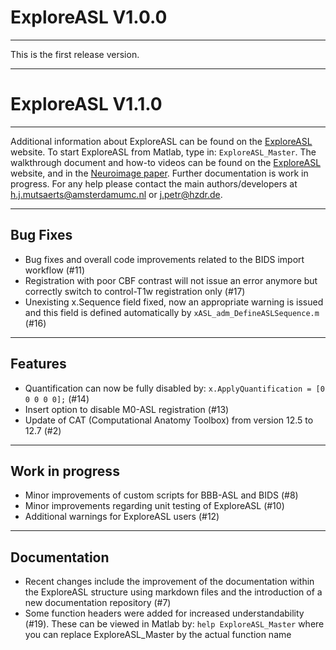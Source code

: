 # ExploreASL V1.0.0

  ----
This is the first release version.

----

# ExploreASL V1.1.0

  

----

  

Additional information about ExploreASL can be found on the [ExploreASL](www.ExploreASL.org) website.
To start ExploreASL from Matlab, type in: ```ExploreASL_Master```. 
The walkthrough document and how-to videos can be found on the [](https://sites.google.com/view/exploreasl) [ExploreASL](www.ExploreASL.org) website, and in the [Neuroimage paper]([https://pubmed.ncbi.nlm.nih.gov/32526385/](https://pubmed.ncbi.nlm.nih.gov/32526385/)). Further documentation is work in progress. For any help please contact the main authors/developers at h.j.mutsaerts@amsterdamumc.nl or j.petr@hzdr.de.

  

----

## Bug Fixes

* Bug fixes and overall code improvements related to the BIDS import workflow (#11)
* Registration with poor CBF contrast will not issue an error anymore but correctly switch to control-T1w registration only (#17)
* Unexisting x.Sequence field fixed, now an appropriate warning is issued and this field is defined automatically by ```xASL_adm_DefineASLSequence.m``` (#16)
----

## Features
* Quantification can now be fully disabled by: ```x.ApplyQuantification = [0 0 0 0 0];``` (#14)
* Insert option to disable M0-ASL registration (#13)
* Update of CAT (Computational Anatomy Toolbox) from version 12.5 to 12.7 (#2)

---
## Work in progress
* Minor improvements of custom scripts for BBB-ASL and BIDS (#8)
* Minor improvements regarding unit testing of ExploreASL (#10)
* Additional warnings for ExploreASL users (#12)
----

## Documentation
 
* Recent changes include the improvement of the documentation within the ExploreASL structure using markdown files and the introduction of a new documentation repository (#7)
* Some function headers were added for increased understandability (#19). These can be viewed in Matlab by: ```help ExploreASL_Master``` where you can replace ExploreASL_Master by the actual function name
